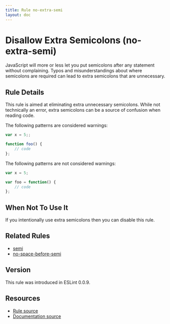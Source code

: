 ```yaml
---
title: Rule no-extra-semi
layout: doc
---
```

<!-- Note: No pull requests accepted for this file. See README.md in the root directory for details. -->
# Disallow Extra Semicolons (no-extra-semi)

JavaScript will more or less let you put semicolons after any statement without complaining. Typos and misunderstandings about where semicolons are required can lead to extra semicolons that are unnecessary.


## Rule Details

This rule is aimed at eliminating extra unnecessary semicolons. While not technically an error, extra semicolons can be a source of confusion when reading code.

The following patterns are considered warnings:

```js
var x = 5;;

function foo() {
    // code
};

```

The following patterns are not considered warnings:

```js
var x = 5;

var foo = function() {
    // code
};

```

## When Not To Use It

If you intentionally use extra semicolons then you can disable this rule.

## Related Rules

* [semi](semi)
* [no-space-before-semi](no-space-before-semi)

## Version

This rule was introduced in ESLint 0.0.9.

## Resources

* [Rule source](https://github.com/eslint/eslint/tree/master/lib/rules/no-extra-semi.js)
* [Documentation source](https://github.com/eslint/eslint/tree/master/docs/rules/no-extra-semi.md)

